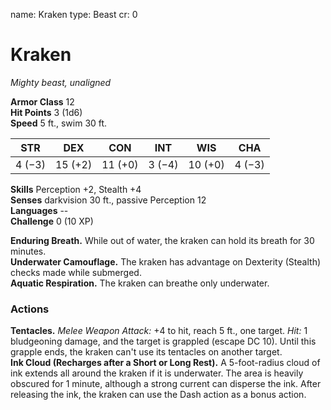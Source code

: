 name: Kraken
type: Beast
cr: 0

# Kraken
_Mighty beast, unaligned_

**Armor Class** 12    
**Hit Points** 3 (1d6)    
**Speed** 5 ft., swim 30 ft. 

| STR     | DEX     | CON     | INT     | WIS     | CHA     |
|---------|---------|---------|---------|---------|---------|
| 4 (−3)  | 15 (+2) | 11 (+0) | 3 (−4)  | 10 (+0) | 4 (−3)  |  

**Skills** Perception +2, Stealth +4    
**Senses** darkvision 30 ft., passive Perception 12    
**Languages** --    
**Challenge** 0 (10 XP) 

**Enduring Breath.** While out of water, the kraken can hold its breath for 30 minutes.    
**Underwater Camouflage.** The kraken has advantage on Dexterity (Stealth) checks made while submerged.    
**Aquatic Respiration.** The kraken can breathe only underwater. 

### Actions 
**Tentacles.** _Melee Weapon Attack:_ +4 to hit, reach 5 ft., one target. _Hit:_ 1 bludgeoning damage, and the target is grappled (escape DC 10). Until this grapple ends, the kraken can't use its tentacles on another target.    
**Ink Cloud (Recharges after a Short or Long Rest).** A 5-foot-radius cloud of ink extends all around the kraken if it is underwater. The area is heavily obscured for 1 minute, although a strong current can disperse the ink. After releasing the ink, the kraken can use the Dash action as a bonus action. 
